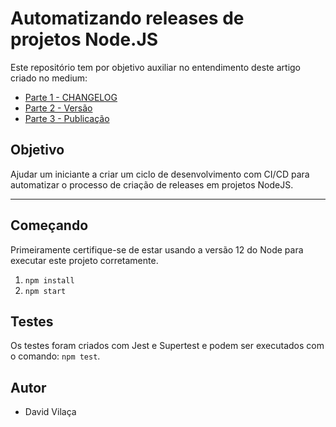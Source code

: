 # Automatizando releases de projetos Node.JS

Este repositório tem por objetivo auxiliar no entendimento deste artigo criado no medium: 

- [Parte 1 - CHANGELOG](https://medium.com/@davidvilaca/automatizando-releases-de-projetos-node-js-parte-1-changelog-d7f4a4c9795f)
- [Parte 2 - Versão](https://medium.com/@davidvilaca/automatizando-releases-de-projetos-node-js-parte-2-vers%C3%A3o-43b69efcc95c)
- [Parte 3 - Publicação](https://medium.com/@davidvilaca/automatizando-releases-de-projetos-node-js-parte-3-publica%C3%A7%C3%A3o-d4e9e05413d4)

## Objetivo

Ajudar um iniciante a criar um ciclo de desenvolvimento com CI/CD para automatizar o processo de criação de releases em projetos NodeJS.

---

## Começando

Primeiramente certifique-se de estar usando a versão 12 do Node para executar este projeto corretamente.

1. `npm install`
2. `npm start`

## Testes

Os testes foram criados com Jest e Supertest e podem ser executados com o comando: `npm test`.

## Autor

- David Vilaça
